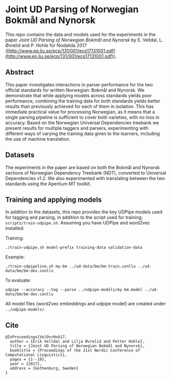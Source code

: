 # Joint UD Parsing of Norwegian Bokmål and Nynorsk

This repo contains the data and models used for the experiments in the paper _Joint UD Parsing of Norwegian Bokmål and Nynorsk_ by E. Velldal, L. Øvrelid and P. Hohle for Nodalida 2017 ([http://www.ep.liu.se/ecp/131/001/ecp17131001.pdf](http://www.ep.liu.se/ecp/131/001/ecp17131001.pdf)).

## Abstract
This paper investigates interactions in parser performance for the two official standards for written Norwegian: Bokmål and Nynorsk. We demonstrate that while applying models across standards yields poor performance, combining the training data for both standards yields better results than previously achieved for each of them in isolation. This has immediate practical value for processing Norwegian, as it means that a single parsing pipeline is sufficient to cover both varieties, with no loss in accuracy. Based on the Norwegian Universal Dependencies treebank we present results for multiple taggers and parsers, experimenting with different ways of varying the training data given to the learners, including the use of machine translation.

## Datasets
The experiments in the paper are based on both the Bokmål and Nynorsk sections of Norwegian Dependency Treebank (NDT), converted to Universal Dependencies v1.2. We also experimented with translating between the two standards using the Apertium MT toolkit.

## Training and applying models
In addition to the datasets, this repo provides the key UDPipe models used for tagging and parsing, in addition to the script used for training; `scripts/train-udpipe.sh`. Assuming you have UDPipe and word2vec installed:

Training:
```
./train-udpipe.sh model-prefix training-data validation-data
```
Example: 
```
./train-udpipeline.sh my-bm ../ud-data/bm/bm-train.conllu ../ud-data/bm/bm-dev.conllu
```

To evaluate:
```
udpipe --accuracy --tag --parse ../udpipe-models/my-bm.model ../ud-data/bm/bm-dev.conllu 
```
All model files (word2vec embeddings and udpipe model) are created under `../udpipe-models/`.

## Cite
```
@InProceedings{VelOvrHoh17,
  author = {Erik Velldal and Lilja Øvrelid and Petter Hohle},
  title = {Joint UD Parsing of Norwegian Bokmål and Nynorsk},
  booktitle = {Proceedings of the 21st Nordic Conference of Computational Linguistics},
  pages = {1--10},
  year = {2017},
  address = {Gothenburg, Sweden}
}
```
